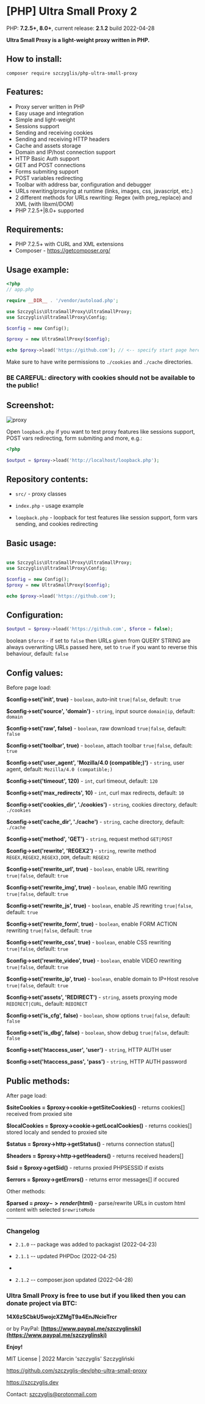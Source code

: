 # [PHP] Ultra Small Proxy 2
PHP: **7.2.5+, 8.0+**, current release: **2.1.2** build 2022-04-28

**Ultra Small Proxy is a light-weight proxy written in PHP.**

## How to install:
```
composer require szczyglis/php-ultra-small-proxy
``` 
## Features:
- Proxy server written in PHP
- Easy usage and integration
- Simple and light-weight
- Sessions support
- Sending and receiving cookies
- Sending and receiving HTTP headers
- Cache and assets storage
- Domain and IP/host connection support
- HTTP Basic Auth support
- GET and POST connections
- Forms submiting support
- POST variables redirecting
- Toolbar with address bar, configuration and debugger
- URLs rewriting/proxying at runtime (links, images, css, javascript, etc.)
- 2 different methods for URLs rewriting: Regex (with preg_replace) and XML (with libxml/DOM)
- PHP 7.2.5+|8.0+ supported

## Requirements:

- PHP 7.2.5+ with CURL and XML extensions
- Composer - https://getcomposer.org/


## Usage example:
```php
<?php
// app.php

require __DIR__ . '/vendor/autoload.php';

use Szczyglis\UltraSmallProxy\UltraSmallProxy;
use Szczyglis\UltraSmallProxy\Config;

$config = new Config();

$proxy = new UltraSmallProxy($config);

echo $proxy->load('https://github.com'); // <-- specify start page here

```
Make sure to have write permissions to `./cookies` and `./cache` directories.

### BE CAREFUL: directory with cookies should not be available to the public!

## Screenshot:

![proxy](https://user-images.githubusercontent.com/61396542/155353063-fde84995-6e43-46c4-8a1c-b8b4772e6dfc.png)


Open `loopback.php` if you want to test proxy features like sessions support, POST vars redirecting, form submiting and more, e.g.:
```php
<?php

$output = $proxy->load('http://localhost/loopback.php'); 
```

## Repository contents:

- `src/` - proxy classes

- `index.php` - usage example

- `loopback.php` - loopback for test features like session support, form vars sending, and cookies redirecting


## Basic usage:

```php

use Szczyglis\UltraSmallProxy\UltraSmallProxy;
use Szczyglis\UltraSmallProxy\Config;

$config = new Config();
$proxy = new UltraSmallProxy($config);

echo $proxy->load('https://github.com');
```

## Configuration:

```php
$output = $proxy->load('https://github.com', $force = false); 
```
boolean `$force` - if set to `false` then URLs given from QUERY STRING are always overwriting URLs passed here, set to `true` if you want to reverse this behaviour, default: `false`


## Config values:

Before page load:

**$config->set('init', true)** - `boolean`, auto-init `true|false`, default: `true`

**$config->set('source', 'domain')** - `string`, input source `domain|ip`, default: `domain`

**$config->set('raw', false)** - `boolean`, raw download `true|false`, default: `false`

**$config->set('toolbar', true)** - `boolean`, attach toolbar  `true|false`, default: `true`

**$config->set('user_agent', 'Mozilla/4.0 (compatible;)')** - `string`, user agent, default: `Mozilla/4.0 (compatible;)`

**$config->set('timeout', 120)** - `int`, curl timeout, default: `120`

**$config->set('max_redirects', 10)** - `int`, curl max redirects, default: `10`

**$config->set('cookies_dir', './cookies')** - `string`, cookies directory, default: `./cookies`

**$config->set('cache_dir', './cache')** - `string`, cache directory, default: `./cache`

**$config->set('method', 'GET')** - `string`, request method `GET|POST`

**$config->set('rewrite', 'REGEX2')** - `string`, rewrite method `REGEX,REGEX2,REGEX3,DOM`, default: `REGEX2`

**$config->set('rewrite_url', true)** - `boolean`, enable URL rewriting `true|false`, default: `true`

**$config->set('rewrite_img', true)** - `boolean`, enable IMG rewriting `true|false`, default: `true`

**$config->set('rewrite_js', true)** - `boolean`, enable JS rewriting `true|false`, default: `true`

**$config->set('rewrite_form', true)** - `boolean`, enable FORM ACTION rewriting `true|false`, default: `true`

**$config->set('rewrite_css', true)** - `boolean`, enable CSS rewriting `true|false`, default: `true`

**$config->set('rewrite_video', true)** - `boolean`, enable VIDEO rewriting `true|false`, default: `true`

**$config->set('rewrite_ip', true)** - `boolean`, enable domain to IP+Host resolve `true|false`, default: `true`

**$config->set('assets', 'REDIRECT')** - `string`, assets proxying mode `REDIRECT|CURL`, default: `REDIRECT`

**$config->set('is_cfg', false)** - `boolean`, show options `true|false`, default: `false`

**$config->set('is_dbg', false)** - `boolean`, show debug `true|false`, default: `false`

**$config->set('htaccess_user', 'user')** - `string`, HTTP AUTH user

**$config->set('htaccess_pass', 'pass')** - `string`, HTTP AUTH password


## Public methods:

After page load:

**$siteCookies = $proxy->cookie->getSiteCookies()** - returns cookies[] received from proxied site

**$localCookies = $proxy->cookie->getLocalCookies()** - returns cookies[] stored localy and sended to proxied site

**$status = $proxy->http->getStatus()** - returns connection status[]

**$headers = $proxy->http->getHeaders()** - returns received headers[]

**$sid = $proxy->getSid()** - returns proxied PHPSESSID if exists

**$errors = $proxy->getErrors()** - returns error messages[] if occured

 
Other methods:

**$parsed = $proxy->render($html)** - parse/rewrite URLs in custom html content with selected `$rewriteMode`

---

### Changelog 

- `2.1.0` -- package was added to packagist (2022-04-23)

- `2.1.1` -- updated PHPDoc (2022-04-25)
- 
- `2.1.2` -- composer.json updated (2022-04-28)
 
### Ultra Small Proxy is free to use but if you liked then you can donate project via BTC: 

**14X6zSCbkU5wojcXZMgT9a4EnJNcieTrcr**

or by PayPal:
 **[https://www.paypal.me/szczyglinski](https://www.paypal.me/szczyglinski)**


**Enjoy!**

MIT License | 2022 Marcin 'szczyglis' Szczygliński

https://github.com/szczyglis-dev/php-ultra-small-proxy

https://szczyglis.dev

Contact: szczyglis@protonmail.com

